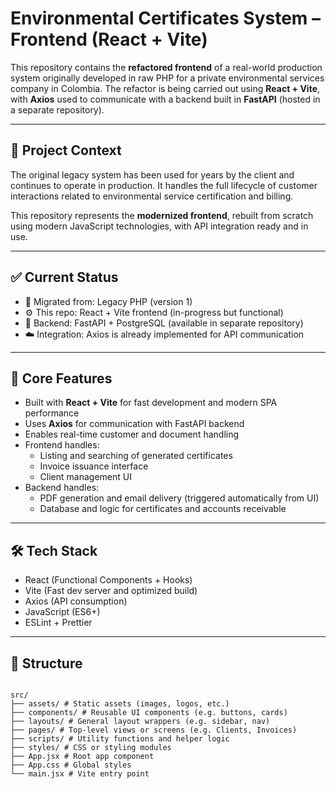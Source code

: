 # Environmental Certificates System – Frontend (React + Vite)

This repository contains the **refactored frontend** of a real-world production system originally developed in raw PHP for a private environmental services company in Colombia. The refactor is being carried out using **React + Vite**, with **Axios** used to communicate with a backend built in **FastAPI** (hosted in a separate repository).

---

## 🧩 Project Context

The original legacy system has been used for years by the client and continues to operate in production. It handles the full lifecycle of customer interactions related to environmental service certification and billing.

This repository represents the **modernized frontend**, rebuilt from scratch using modern JavaScript technologies, with API integration ready and in use.

---

## ✅ Current Status

- 🔄 Migrated from: Legacy PHP (version 1)
- ⚙️ This repo: React + Vite frontend (in-progress but functional)
- 🔗 Backend: FastAPI + PostgreSQL (available in separate repository)
- ☁️ Integration: Axios is already implemented for API communication

---

## 🚀 Core Features

- Built with **React + Vite** for fast development and modern SPA performance
- Uses **Axios** for communication with FastAPI backend
- Enables real-time customer and document handling
- Frontend handles:
  - Listing and searching of generated certificates
  - Invoice issuance interface
  - Client management UI
- Backend handles:
  - PDF generation and email delivery (triggered automatically from UI)
  - Database and logic for certificates and accounts receivable

---

## 🛠️ Tech Stack

- React (Functional Components + Hooks)
- Vite (Fast dev server and optimized build)
- Axios (API consumption)
- JavaScript (ES6+)
- ESLint + Prettier

---

## 📁 Structure
<code>
src/
├── assets/ # Static assets (images, logos, etc.)
├── components/ # Reusable UI components (e.g. buttons, cards)
├── layouts/ # General layout wrappers (e.g. sidebar, nav)
├── pages/ # Top-level views or screens (e.g. Clients, Invoices)
├── scripts/ # Utility functions and helper logic
├── styles/ # CSS or styling modules
├── App.jsx # Root app component
├── App.css # Global styles
└── main.jsx # Vite entry point

</code>
